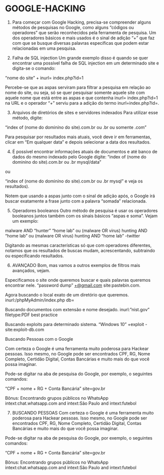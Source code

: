 # GOOGLE-HACKING

1. Para começar com Google Hacking, precisa-se compreender alguns métodos de pesquisas no Google, como alguns “códigos ou operadores” que serão reconhecidos pela ferramenta de pesquisa. Um dos operadores básicos e mais usados é o sinal de adição “+” que faz com que se busque diversas palavras específicas que podem estar relacionadas em uma pesquisa.

2. Falha de SQL injection
Um grande exemplo disso é quando se quer encontrar uma possível falha de SQL injection em um determinado site e digita-se o comando:

“nome do site” + inurl= index.php?id=1

Percebe-se que as aspas serviram para filtrar a pesquisa em relação ao nome do site, ou seja, só se quer pesquisar somente aquele site com aquele nome que está entre as aspas e que contenha inurl= index.php?id=1 na URL e o operador “+” serviu para a adição do termo inurl=index.php?id=.

3. Arquivos de diretórios de sites e servidores indexados
Para utilizar esse método, digite:

“index of (nome do dominíno do site).com.br ou .br ou somente .com”

Para pesquisar por resultados mais atuais, você deve ir em ferramentas, clicar em “Em qualquer data” e depois selecionar a data dos resultados.

4. É possível encontrar informações atuais de documentos e até banco de dados do mesmo indexado pelo Google digite:
“index of (nome do dominíno do site).com.br ou .br mysql/data”

ou

“index of (nome do dominíno do site).com.br ou .br mysql” e veja os resultados).

Notem que usando a aspas junto com o sinal de adição após, o Google irá buscar exatamente a frase junto com a palavra “somada” relacionada.

5. Operadores booleanos
Outro método de pesquisa é usar os operadores booleanos juntos também com os sinais básicos “aspas e soma”. Vejam um exemplo:

malware AND “hunter” “home lab”
ou
(malware OR virus) hunting AND “home lab”
ou
(malware OR virus) hunting AND “home lab” -twitter

Digitando as mesmas características só que com operadores diferentes, notamos que os resultados de buscas mudam, acrescentando, subtraindo ou especificando resultados.

6. AVANÇADO
Bom, mas vamos a outros exemplos de filtros mais avançados, vejam.

Especificamos o site onde queremos buscar e quais palavras queremos encontrar nele.
“password dump” +@gmail.com site:pastebin.com.

Agora buscando o local exato de um diretório que queremos.
inurl:/phpMyAdmin/index.php db=

Buscando documentos com extensão e nome desejado.
inurl:”nist.gov” filetype:PDF best practice

Buscando exploits para determinado sistema.
“Windows 10” +exploit -site:exploit-db.com

Buscando Pessoas com o Google

Com certeza o Google é uma ferramenta muito poderosa para Hackear pessoas. Isso mesmo, no Google pode ser encontrados CPF, RG, Nome Completo, Certidão Digital, Contas Bancárias e muito mais do que você possa imaginar.

Pode-se digitar na aba de pesquisa do Google, por exemplo, o seguintes comandos:

“CPF + nome + RG + Conta Bancária” site=gov.br

Bônus: Encontrando grupos públicos no WhatsApp
intext:chat.whatsapp.com and intext:São Paulo and intext:futebol

7. BUSCANDO PESSOAS
Com certeza o Google é uma ferramenta muito poderosa para Hackear pessoas. Isso mesmo, no Google pode ser encontrados CPF, RG, Nome Completo, Certidão Digital, Contas Bancárias e muito mais do que você possa imaginar.

Pode-se digitar na aba de pesquisa do Google, por exemplo, o seguintes comandos:

“CPF + nome + RG + Conta Bancária” site=gov.br

Bônus: Encontrando grupos públicos no WhatsApp
intext:chat.whatsapp.com and intext:São Paulo and intext:futebol


